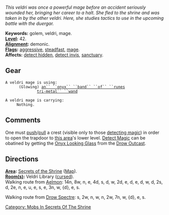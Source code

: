 *This veldri was once a powerful mage before an accident seriously
wounded her, bringing her career to a halt. She fled to the shrine and
was taken in by the other veldri. Here, she studies tactics to use in
the upcoming battle with the duergar.*

**Keywords:** golem, veldri, mage.  
**[Level](Level.md "wikilink"):** 42.  
**[Alignment](Alignment.md "wikilink"):** demonic.  
**[Flags](:Category:_Mob_Types.md "wikilink"):**
[aggressive](Aggressive_Mobs.md "wikilink"),
[steadfast](Sentinel_Mobs.md "wikilink"),
[mage](Spellcasting_Mobs.md "wikilink").  
**Affects:** [detect hidden](Detect_Hidden.md "wikilink"), [detect
invis](Detect_Invis.md "wikilink"),
[sanctuary](Sanctuary.md "wikilink").  

## Gear

`A veldri mage is using:`  
<worn on head>`      (Glowing) `[`an`` ``onyx`` ``band`` ``of`` ``runes`](Onyx_Band_Of_Runes.md "wikilink")  
<held>`              `[`tri-metal`` ``wand`](Tri-Metal_Wand.md "wikilink")

`A veldri mage is carrying:`  
`     Nothing.`

## Comments

One must [push](Push.md "wikilink")/[pull](Pull.md "wikilink") a crest
(visible only to those [detecting magic](Detect_Magic.md "wikilink")) in
order to open the trapdoor to [this
area](:Category:_Secrets_Of_The_Shrine.md "wikilink")'s lower level.
[Detect Magic](Detect_Magic "wikilink") can be obatined by getting the
[Onyx Looking Glass](Onyx_Looking_Glass "wikilink") from the [Drow
Outcast](Drow_Outcast "wikilink").

## Directions

**[Area](:Category:_Areas.md "wikilink"):** [Secrets of the
Shrine](:Category:_Secrets_Of_The_Shrine.md "wikilink")
([Map](Secrets_Of_The_Shrine_Map.md "wikilink")).  
**[Room(s)](:Category:_Rooms.md "wikilink"):** Veldri Library
([cursed](Cursed_Rooms.md "wikilink")).  
Walking route from [Aelmon](Aelmon.md "wikilink"): 14n, 8w, n, e, 4d, s,
d, w, 2d, e, d, e, d, w, d, 2s, d, 2e, n, e, u, e, s, e, 3n, w, {d}, e,
s.

Walking route from [Drow Spectre](Drow_Spectre "wikilink"): s, 2w, n, w,
n, 2w, 7n, w, {d}, e, s.

[Category: Mobs In Secrets Of The
Shrine](Category:_Mobs_In_Secrets_Of_The_Shrine "wikilink")

